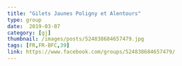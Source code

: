 ```yaml
---
title: "Gilets Jaunes Poligny et Alentours"
type: group
date:  2019-03-07
category: [gj]
thumbnail: /images/posts/524838684657479.jpg
tags: [FR,FR-BFC,39]
link: https://www.facebook.com/groups/524838684657479/
---
```

